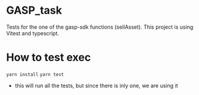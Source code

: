 # GASP_task

Tests for the one of the gasp-sdk functions (sellAsset). This project is using Vitest and typescript.

# How to test exec

`yarn install`
`yarn test`

- this will run all the tests, but since there is inly one, we are using it
